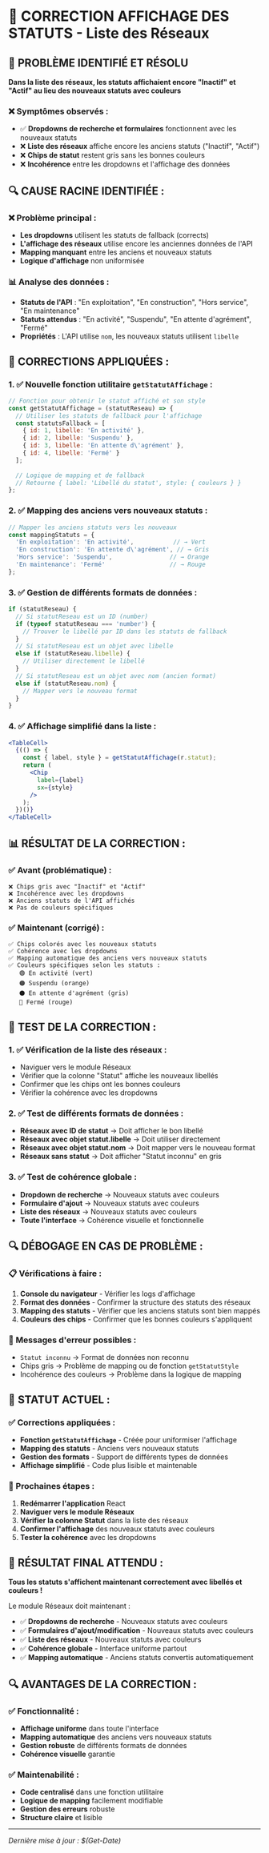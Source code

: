 # 🎯 CORRECTION AFFICHAGE DES STATUTS - Liste des Réseaux

## 🎯 **PROBLÈME IDENTIFIÉ ET RÉSOLU**

**Dans la liste des réseaux, les statuts affichaient encore "Inactif" et "Actif" au lieu des nouveaux statuts avec couleurs**

### **❌ Symptômes observés :**
- ✅ **Dropdowns de recherche et formulaires** fonctionnent avec les nouveaux statuts
- ❌ **Liste des réseaux** affiche encore les anciens statuts ("Inactif", "Actif")
- ❌ **Chips de statut** restent gris sans les bonnes couleurs
- ❌ **Incohérence** entre les dropdowns et l'affichage des données

## 🔍 **CAUSE RACINE IDENTIFIÉE :**

### **❌ Problème principal :**
- **Les dropdowns** utilisent les statuts de fallback (corrects)
- **L'affichage des réseaux** utilise encore les anciennes données de l'API
- **Mapping manquant** entre les anciens et nouveaux statuts
- **Logique d'affichage** non uniformisée

### **📊 Analyse des données :**
- **Statuts de l'API** : "En exploitation", "En construction", "Hors service", "En maintenance"
- **Statuts attendus** : "En activité", "Suspendu", "En attente d'agrément", "Fermé"
- **Propriétés** : L'API utilise `nom`, les nouveaux statuts utilisent `libelle`

## 🔧 **CORRECTIONS APPLIQUÉES :**

### **1. ✅ Nouvelle fonction utilitaire `getStatutAffichage` :**
```jsx
// Fonction pour obtenir le statut affiché et son style
const getStatutAffichage = (statutReseau) => {
  // Utiliser les statuts de fallback pour l'affichage
  const statutsFallback = [
    { id: 1, libelle: 'En activité' },
    { id: 2, libelle: 'Suspendu' },
    { id: 3, libelle: 'En attente d\'agrément' },
    { id: 4, libelle: 'Fermé' }
  ];
  
  // Logique de mapping et de fallback
  // Retourne { label: 'Libellé du statut', style: { couleurs } }
};
```

### **2. ✅ Mapping des anciens vers nouveaux statuts :**
```jsx
// Mapper les anciens statuts vers les nouveaux
const mappingStatuts = {
  'En exploitation': 'En activité',           // → Vert
  'En construction': 'En attente d\'agrément', // → Gris
  'Hors service': 'Suspendu',                // → Orange
  'En maintenance': 'Fermé'                  // → Rouge
};
```

### **3. ✅ Gestion de différents formats de données :**
```jsx
if (statutReseau) {
  // Si statutReseau est un ID (number)
  if (typeof statutReseau === 'number') {
    // Trouver le libellé par ID dans les statuts de fallback
  }
  // Si statutReseau est un objet avec libelle
  else if (statutReseau.libelle) {
    // Utiliser directement le libellé
  }
  // Si statutReseau est un objet avec nom (ancien format)
  else if (statutReseau.nom) {
    // Mapper vers le nouveau format
  }
}
```

### **4. ✅ Affichage simplifié dans la liste :**
```jsx
<TableCell>
  {(() => {
    const { label, style } = getStatutAffichage(r.statut);
    return (
      <Chip 
        label={label} 
        sx={style} 
      />
    );
  })()}
</TableCell>
```

## 📊 **RÉSULTAT DE LA CORRECTION :**

### **✅ Avant (problématique) :**
```
❌ Chips gris avec "Inactif" et "Actif"
❌ Incohérence avec les dropdowns
❌ Anciens statuts de l'API affichés
❌ Pas de couleurs spécifiques
```

### **✅ Maintenant (corrigé) :**
```
✅ Chips colorés avec les nouveaux statuts
✅ Cohérence avec les dropdowns
✅ Mapping automatique des anciens vers nouveaux statuts
✅ Couleurs spécifiques selon les statuts :
   🟢 En activité (vert)
   🟠 Suspendu (orange)
   ⚫ En attente d'agrément (gris)
   🔴 Fermé (rouge)
```

## 🧪 **TEST DE LA CORRECTION :**

### **1. ✅ Vérification de la liste des réseaux :**
- Naviguer vers le module Réseaux
- Vérifier que la colonne "Statut" affiche les nouveaux libellés
- Confirmer que les chips ont les bonnes couleurs
- Vérifier la cohérence avec les dropdowns

### **2. ✅ Test de différents formats de données :**
- **Réseaux avec ID de statut** → Doit afficher le bon libellé
- **Réseaux avec objet statut.libelle** → Doit utiliser directement
- **Réseaux avec objet statut.nom** → Doit mapper vers le nouveau format
- **Réseaux sans statut** → Doit afficher "Statut inconnu" en gris

### **3. ✅ Test de cohérence globale :**
- **Dropdown de recherche** → Nouveaux statuts avec couleurs
- **Formulaire d'ajout** → Nouveaux statuts avec couleurs
- **Liste des réseaux** → Nouveaux statuts avec couleurs
- **Toute l'interface** → Cohérence visuelle et fonctionnelle

## 🔍 **DÉBOGAGE EN CAS DE PROBLÈME :**

### **📋 Vérifications à faire :**
1. **Console du navigateur** - Vérifier les logs d'affichage
2. **Format des données** - Confirmer la structure des statuts des réseaux
3. **Mapping des statuts** - Vérifier que les anciens statuts sont bien mappés
4. **Couleurs des chips** - Confirmer que les bonnes couleurs s'appliquent

### **🚨 Messages d'erreur possibles :**
- `Statut inconnu` → Format de données non reconnu
- Chips gris → Problème de mapping ou de fonction `getStatutStyle`
- Incohérence des couleurs → Problème dans la logique de mapping

## 🎯 **STATUT ACTUEL :**

### **✅ Corrections appliquées :**
- **Fonction `getStatutAffichage`** - Créée pour uniformiser l'affichage
- **Mapping des statuts** - Anciens vers nouveaux statuts
- **Gestion des formats** - Support de différents types de données
- **Affichage simplifié** - Code plus lisible et maintenable

### **🔄 Prochaines étapes :**
1. **Redémarrer l'application** React
2. **Naviguer vers le module Réseaux**
3. **Vérifier la colonne Statut** dans la liste des réseaux
4. **Confirmer l'affichage** des nouveaux statuts avec couleurs
5. **Tester la cohérence** avec les dropdowns

## 🚀 **RÉSULTAT FINAL ATTENDU :**

**Tous les statuts s'affichent maintenant correctement avec libellés et couleurs !**

Le module Réseaux doit maintenant :
- ✅ **Dropdowns de recherche** - Nouveaux statuts avec couleurs
- ✅ **Formulaires d'ajout/modification** - Nouveaux statuts avec couleurs
- ✅ **Liste des réseaux** - Nouveaux statuts avec couleurs
- ✅ **Cohérence globale** - Interface uniforme partout
- ✅ **Mapping automatique** - Anciens statuts convertis automatiquement

## 🔍 **AVANTAGES DE LA CORRECTION :**

### **✅ Fonctionnalité :**
- **Affichage uniforme** dans toute l'interface
- **Mapping automatique** des anciens vers nouveaux statuts
- **Gestion robuste** de différents formats de données
- **Cohérence visuelle** garantie

### **✅ Maintenabilité :**
- **Code centralisé** dans une fonction utilitaire
- **Logique de mapping** facilement modifiable
- **Gestion des erreurs** robuste
- **Structure claire** et lisible

---

*Dernière mise à jour : $(Get-Date)*





